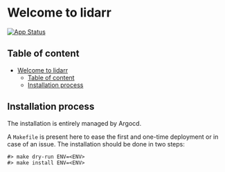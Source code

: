 # Welcome to lidarr

[![App Status](https://argocd-internal.spirit-dev.net/api/badge?name=lidarr-turingpi&revision=true&showAppName=true)](https://argocd-internal.spirit-dev.net/applications/lidarr-turingpi)

## Table of content

- [Welcome to lidarr](#welcome-to-lidarr)
  - [Table of content](#table-of-content)
  - [Installation process](#installation-process)

## Installation process

The installation is entirely managed by Argocd.

A `Makefile` is present here to ease the first and one-time deployment or in case of an issue.
The installation should be done in two steps:

```shell
#> make dry-run ENV=<ENV>
#> make install ENV=<ENV>
```
